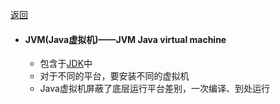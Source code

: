 <meta name="viewport" content="width=device-width, initial-scale=1.0, viewport-fit=cover">

[返回](Java概述.md#java运行机制)

- #### JVM(Java虚拟机)——JVM Java virtual machine
	- 包含于[JDK](JDK.md)中 
	- 对于不同的平台，要安装不同的虚拟机
	- Java虚拟机屏蔽了底层运行平台差别，一次编译、到处运行
